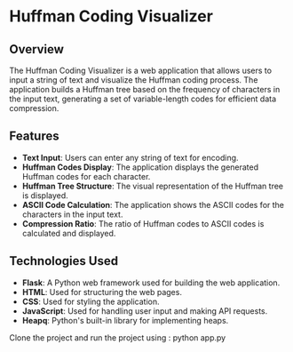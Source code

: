 # Huffman Coding Visualizer

## Overview
The Huffman Coding Visualizer is a web application that allows users to input a string of text and visualize the Huffman coding process. The application builds a Huffman tree based on the frequency of characters in the input text, generating a set of variable-length codes for efficient data compression. 

## Features
- **Text Input**: Users can enter any string of text for encoding.
- **Huffman Codes Display**: The application displays the generated Huffman codes for each character.
- **Huffman Tree Structure**: The visual representation of the Huffman tree is displayed.
- **ASCII Code Calculation**: The application shows the ASCII codes for the characters in the input text.
- **Compression Ratio**: The ratio of Huffman codes to ASCII codes is calculated and displayed.

## Technologies Used
- **Flask**: A Python web framework used for building the web application.
- **HTML**: Used for structuring the web pages.
- **CSS**: Used for styling the application.
- **JavaScript**: Used for handling user input and making API requests.
- **Heapq**: Python's built-in library for implementing heaps.

Clone the project and run the project using : python app.py
